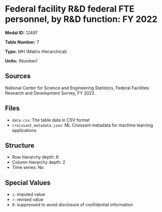 # Federal facility R&D federal FTE personnel, by R&D function: FY 2022

**Modal ID:** 12497

**Table Number:** 7

**Type:** MH (Matrix Hierarchical)

**Units:** (Number)

## Sources

National Center for Science and Engineering Statistics, Federal Facilities Research and Development Survey, FY 2022.

## Files

- `data.csv`: The table data in CSV format
- `croissant_metadata.json`: ML Croissant metadata for machine learning applications

## Structure

- Row hierarchy depth: 6
- Column hierarchy depth: 2
- Time series: No

## Special Values

- `i`: imputed value
- `r`: revised value
- `D`: suppressed to avoid disclosure of confidential information
